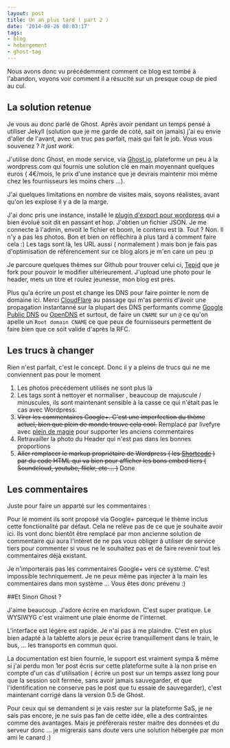 ```yaml
---
layout: post
title: Un an plus tard ( part 2 )
date: '2014-08-26 08:03:17'
tags:
- blog
- hebergement
- ghost-tag
---
```


Nous avons donc vu précédemment comment ce blog est tombé à l'abandon, voyons voir comment il a résucité sur un presque coup de pied au cul.

## La solution retenue
Je vous au donc parlé de Ghost. Après avoir pendant un temps pensé à utiliser Jekyll (solution que je me garde de coté, sait on jamais) j'ai eu envie d'aller de l'avant, avec un truc pas parfait, mais qui fait le job. Vous vous souvenez ? _It just work_.

J'utilise donc Ghost, en mode service, via [Ghost.io](http://ghost.io), plateforme un peu à la wordpress.com qui fournis une solution clé en main moyennant quelques euros ( 4€/mois, le prix d'une instance que je devrais maintenir moi même chez les fournisseurs les moins chers ...).

J'ai quelques limitations en nombre de visites mais, soyons réalistes, avant qu'on les explose il y a de la marge.

J'ai donc pris une instance, installé le [plugin d'export pour wordpress](http://wordpress.org/plugins/ghost/) qui a bien évolué soit dit en passant et hop. J'obtien un fichier JSON. Je me connecte à l'admin, envoit le fichier et boom, le contenu est là. Tout ? Non. Il n'y a pas les photos. Bon et bien on réfléchira à plus tard à comment faire cela :) Les tags sont là, les URL aussi ( normalement ) mais bon je fais pas d'optimisation de référencement sur ce blog alors je m'en care un peu :p

Je parcoure quelques thèmes sur Github pour trouver celui ci, [Tepid](https://github.com/wcs/tepid) que je fork pour pouvoir le modifier ultérieurement. J'upload une photo pour le header, mets un titre et roulez jeunesse, mon blog est près.

Plus qu'a écrire un post et change les DNS pour faire pointer le nom de domaine ici. Merci [CloudFlare](http://cloudflare.com) au passage qui m'as permis d'avoir une propagation instantanné sur la plupart des DNS performants comme [Google Public DNS](https://developers.google.com/speed/public-dns/) ou [OpenDNS](https://www.opendns.com/) et surtout, de faire un `CNAME` sur un `@` ce qu'on apelle un `Root domain CNAME` ce que peux de fournisseurs permettent de faire bien que ce soit valide d'après la RFC.

## Les trucs à changer

Rien n'est parfait, c'est le concept. Donc il y a pleins de trucs qui ne me conviennent pas pour le moment

1. Les photos précédement utilisés ne sont plus là
2. Les tags sont à nettoyer et normaliser , beaucoup de majuscule / minuscules, ils sont maintenant sensible à la casse ce qui n'était pas le cas avec Wordpress.
3. ~~Virer les commentaires Google+. C'est une imperfection du thème actuel, bien que plein de monde trouve cela cool.~~ Remplacé par livefyre avec [plein de magie](https://github.com/clawfire/tepid/blob/master/post.hbs#L72-L114) pour supporter les anciens commentaires
4. Retravailler la photo du Header qui n'est pas dans les bonnes proportions
5. ~~Aller remplacer le markup propriétaire de Wordpress ( les [Shortcode](http://codex.wordpress.org/Shortcode_API) ) par du code HTML qui va bien pour afficher les bons embed tiers ( Soundcloud, youtube, flickr, etc ... )~~ Done

## Les commentaires

Juste pour faire un apparté sur les commentaires :

Pour le moment ils sont proposé via Google+ parceque le thème inclus cette fonctionalité par défaut. Cela ne relève pas de ce que je souhaite avoir ici. Ils vont donc bientôt être remplacé par mon ancienne solution de commentaire qui aura l'intéret de ne pas vous obliger à utiliser de service tiers pour commenter si vous ne le souhaitez pas et de faire revenir tout les commentaires déjà existant.

Je n'importerais pas les commentaires Google+ vers ce système. C'est impossible techniquement. Je ne peux même pas injecter à la main les commentaires dans mon système ... Vous êtes donc prévenu :)

##Et Sinon Ghost ?

J'aime beaucoup. J'adore écrire en markdown. C'est super pratique. Le WYSIWYG c'est vraiment une plaie énorme de l'internet.

L'interface est légère est rapide. Je n'ai pas à me plaindre. C'est en plus bien adapté à la tablette alors je peux écrire tranquillement dans le train, le bus, ... les transports en commun quoi.

La documentation est bien fournie, le support est vraiment sympa & même si j'ai perdu mon 1er post écris sur cette plateforme suite à la non prise en compte d'un cas d'utilisation ( écrire un post sur un temps assez long pour que la session soit fermée, sans avoir jamais sauvegarder, et que l'identification ne conserve pas le post que tu essaie de sauvegarder), c'est maintenant corrigé dans la version 0.5 de Ghost.

Pour ceux qui se demandent si je vais rester sur la plateforme SaS, je ne sais pas encore, je ne suis pas fan de cette idée, elle a des contraintes comme des avantages. Mais je préfèrerais rester maitre des données et du serveur donc ... je migrerais sans doute vers une solution hébergée par mon ami le canard :)